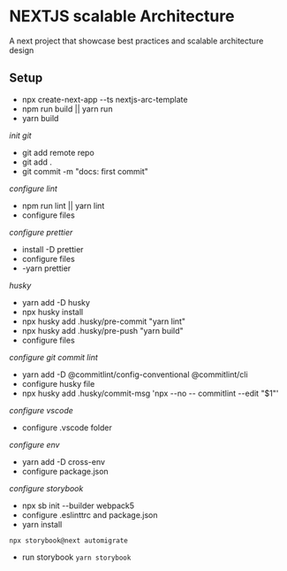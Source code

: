 # NEXTJS scalable Architecture

A next project that showcase best practices and scalable architecture design

## Setup

- npx create-next-app --ts nextjs-arc-template
- npm run build || yarn run
- yarn build

_init git_

- git add remote repo
- git add .
- git commit -m "docs: first commit"

_configure lint_

- npm run lint || yarn lint
- configure files

_configure prettier_

- install -D prettier
- configure files
- -yarn prettier

_husky_

- yarn add -D husky
- npx husky install
- npx husky add .husky/pre-commit "yarn lint"
- npx husky add .husky/pre-push "yarn build"
- configure files

_configure git commit lint_

- yarn add -D @commitlint/config-conventional @commitlint/cli
- configure husky file
- npx husky add .husky/commit-msg 'npx --no -- commitlint --edit "$1"'

_configure vscode_

- configure .vscode folder

_configure env_

- yarn add -D cross-env
- configure package.json

_configure storybook_

- npx sb init --builder webpack5
- configure .eslinttrc and package.json
- yarn install

`npx storybook@next automigrate`

- run storybook `yarn storybook`
